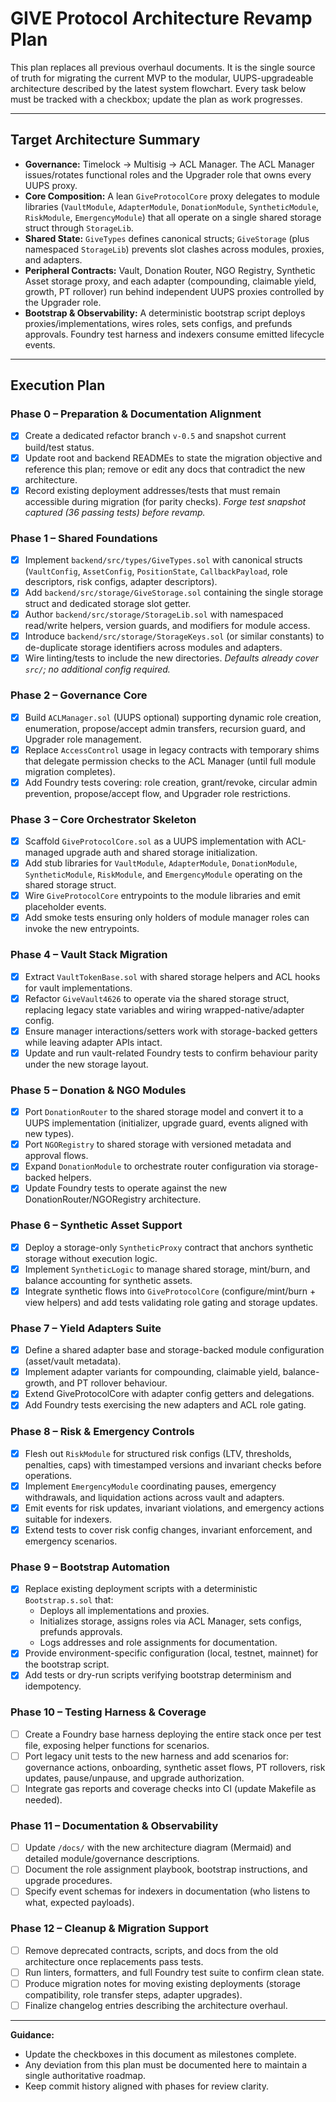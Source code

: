 # GIVE Protocol Architecture Revamp Plan

This plan replaces all previous overhaul documents. It is the single source of truth for migrating the current MVP to the modular, UUPS-upgradeable architecture described by the latest system flowchart. Every task below must be tracked with a checkbox; update the plan as work progresses.

---

## Target Architecture Summary
- **Governance:** Timelock → Multisig → ACL Manager. The ACL Manager issues/rotates functional roles and the Upgrader role that owns every UUPS proxy.
- **Core Composition:** A lean `GiveProtocolCore` proxy delegates to module libraries (`VaultModule`, `AdapterModule`, `DonationModule`, `SyntheticModule`, `RiskModule`, `EmergencyModule`) that all operate on a single shared storage struct through `StorageLib`.
- **Shared State:** `GiveTypes` defines canonical structs; `GiveStorage` (plus namespaced `StorageLib`) prevents slot clashes across modules, proxies, and adapters.
- **Peripheral Contracts:** Vault, Donation Router, NGO Registry, Synthetic Asset storage proxy, and each adapter (compounding, claimable yield, growth, PT rollover) run behind independent UUPS proxies controlled by the Upgrader role.
- **Bootstrap & Observability:** A deterministic bootstrap script deploys proxies/implementations, wires roles, sets configs, and prefunds approvals. Foundry test harness and indexers consume emitted lifecycle events.

---

## Execution Plan

### Phase 0 – Preparation & Documentation Alignment
- [x] Create a dedicated refactor branch `v-0.5` and snapshot current build/test status.
- [x] Update root and backend READMEs to state the migration objective and reference this plan; remove or edit any docs that contradict the new architecture.
- [x] Record existing deployment addresses/tests that must remain accessible during migration (for parity checks). _Forge test snapshot captured (36 passing tests) before revamp._

### Phase 1 – Shared Foundations
- [x] Implement `backend/src/types/GiveTypes.sol` with canonical structs (`VaultConfig`, `AssetConfig`, `PositionState`, `CallbackPayload`, role descriptors, risk configs, adapter descriptors).
- [x] Add `backend/src/storage/GiveStorage.sol` containing the single storage struct and dedicated storage slot getter.
- [x] Author `backend/src/storage/StorageLib.sol` with namespaced read/write helpers, version guards, and modifiers for module access.
- [x] Introduce `backend/src/storage/StorageKeys.sol` (or similar constants) to de-duplicate storage identifiers across modules and adapters.
- [x] Wire linting/tests to include the new directories. _Defaults already cover `src/`; no additional config required._

### Phase 2 – Governance Core
- [x] Build `ACLManager.sol` (UUPS optional) supporting dynamic role creation, enumeration, propose/accept admin transfers, recursion guard, and Upgrader role management.
- [x] Replace `AccessControl` usage in legacy contracts with temporary shims that delegate permission checks to the ACL Manager (until full module migration completes).
- [x] Add Foundry tests covering: role creation, grant/revoke, circular admin prevention, propose/accept flow, and Upgrader role restrictions.

### Phase 3 – Core Orchestrator Skeleton
- [x] Scaffold `GiveProtocolCore.sol` as a UUPS implementation with ACL-managed upgrade auth and shared storage initialization.
- [x] Add stub libraries for `VaultModule`, `AdapterModule`, `DonationModule`, `SyntheticModule`, `RiskModule`, and `EmergencyModule` operating on the shared storage struct.
- [x] Wire `GiveProtocolCore` entrypoints to the module libraries and emit placeholder events.
- [x] Add smoke tests ensuring only holders of module manager roles can invoke the new entrypoints.

### Phase 4 – Vault Stack Migration
- [x] Extract `VaultTokenBase.sol` with shared storage helpers and ACL hooks for vault implementations.
- [x] Refactor `GiveVault4626` to operate via the shared storage struct, replacing legacy state variables and wiring wrapped-native/adapter config.
- [x] Ensure manager interactions/setters work with storage-backed getters while leaving adapter APIs intact.
- [x] Update and run vault-related Foundry tests to confirm behaviour parity under the new storage layout.

### Phase 5 – Donation & NGO Modules
- [x] Port `DonationRouter` to the shared storage model and convert it to a UUPS implementation (initializer, upgrade guard, events aligned with new types).
- [x] Port `NGORegistry` to shared storage with versioned metadata and approval flows.
- [x] Expand `DonationModule` to orchestrate router configuration via storage-backed helpers.
- [x] Update Foundry tests to operate against the new DonationRouter/NGORegistry architecture.

### Phase 6 – Synthetic Asset Support
- [x] Deploy a storage-only `SyntheticProxy` contract that anchors synthetic storage without execution logic.
- [x] Implement `SyntheticLogic` to manage shared storage, mint/burn, and balance accounting for synthetic assets.
- [x] Integrate synthetic flows into `GiveProtocolCore` (configure/mint/burn + view helpers) and add tests validating role gating and storage updates.

### Phase 7 – Yield Adapters Suite
- [x] Define a shared adapter base and storage-backed module configuration (asset/vault metadata).
- [x] Implement adapter variants for compounding, claimable yield, balance-growth, and PT rollover behaviour.
- [x] Extend GiveProtocolCore with adapter config getters and delegations.
- [x] Add Foundry tests exercising the new adapters and ACL role gating.
### Phase 8 – Risk & Emergency Controls
- [x] Flesh out `RiskModule` for structured risk configs (LTV, thresholds, penalties, caps) with timestamped versions and invariant checks before operations.
- [x] Implement `EmergencyModule` coordinating pauses, emergency withdrawals, and liquidation actions across vault and adapters.
- [x] Emit events for risk updates, invariant violations, and emergency actions suitable for indexers.
- [x] Extend tests to cover risk config changes, invariant enforcement, and emergency scenarios.

### Phase 9 – Bootstrap Automation
- [x] Replace existing deployment scripts with a deterministic `Bootstrap.s.sol` that:
  - Deploys all implementations and proxies.
  - Initializes storage, assigns roles via ACL Manager, sets configs, prefunds approvals.
  - Logs addresses and role assignments for documentation.
- [x] Provide environment-specific configuration (local, testnet, mainnet) for the bootstrap script.
- [x] Add tests or dry-run scripts verifying bootstrap determinism and idempotency.

### Phase 10 – Testing Harness & Coverage
- [ ] Create a Foundry base harness deploying the entire stack once per test file, exposing helper functions for scenarios.
- [ ] Port legacy unit tests to the new harness and add scenarios for: governance actions, onboarding, synthetic asset flows, PT rollovers, risk updates, pause/unpause, and upgrade authorization.
- [ ] Integrate gas reports and coverage checks into CI (update Makefile as needed).

### Phase 11 – Documentation & Observability
- [ ] Update `/docs/` with the new architecture diagram (Mermaid) and detailed module/governance descriptions.
- [ ] Document the role assignment playbook, bootstrap instructions, and upgrade procedures.
- [ ] Specify event schemas for indexers in documentation (who listens to what, expected payloads).

### Phase 12 – Cleanup & Migration Support
- [ ] Remove deprecated contracts, scripts, and docs from the old architecture once replacements pass tests.
- [ ] Run linters, formatters, and full Foundry test suite to confirm clean state.
- [ ] Produce migration notes for moving existing deployments (storage compatibility, role transfer steps, adapter upgrades).
- [ ] Finalize changelog entries describing the architecture overhaul.

---

**Guidance:**  
- Update the checkboxes in this document as milestones complete.  
- Any deviation from this plan must be documented here to maintain a single authoritative roadmap.  
- Keep commit history aligned with phases for review clarity.  
